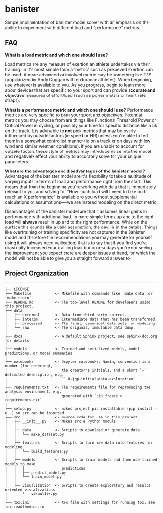 banister
==============================

Simple implimentation of banister model solver with an emphasis on the ability to experiment with different load and "performance" metrics.

## FAQ
**What is a load metric and which one should I use?**

Load metrics are any measure of exertion an athlete undertakes via their training. In it's most simple form a 'metric' such as precieved exertion can be used. A more advanced or involved metric may be something like TSS (popularized by Andy Coggan with endurance athletes). When beginning, use whatever is available to you. As you progress, begin to learn more about devices that are specific to your sport and can provide **accurate and objective** measures of effort/load (such as power meters or heart rate straps).

**What is a performance metric and which one should I use?**
Performance metrics are very specific to both your sport and objectives. Potential metrics you may choose from are things like Functional Threshold Power or Critical Power in cycling, or possibly your time for specific distance like a 5k on the track.
It is advisable to **not** pick metrics that may be overly influenced by outside factors (ie speed or HR) unless you're able to test them in a somewhat controlled mannor (ie on a track or on days with low wind and similar weather conditions). If you are unable to account for outside factors these style of metrics may introduce noise into the model and negatively effect your ability to accurately solve for your unique parameters.

**What are the advantages and disadvantages of the banister model?**
Advantages of the banister model are it's flexability to take a multitude of varying inputs in terms of load and performance right from the start. This means that from the beginning you're working with data that is immediately relevant to you and solving for "How much load will I need to take on to reach an X performance" is available to you without supplemental calculations or assumptions—-we are instead modeling on the direct metric. 

Disadvantages of the banister model are that it assumes linear gains in performance with additional load. In more simple terms up and to the right load will **always** result in up and to the right performance. While on the surface this sounds like a vaild assumption, the devil is in the details. Things like overtraining or training specificity are not captured in the Banister model and therefore the recommendations you may generate for yourself using it will always need vailidation; that is to say that if you find you've drastically increased your training load but on test days you're not seeing the improvement you expect there are deeper issues at hand, for which the model will not be able to give you a straight forward answer to.

## Project Organization
------------

    ├── LICENSE
    ├── Makefile           <- Makefile with commands like `make data` or `make train`
    ├── README.md          <- The top-level README for developers using this project.
    ├── data
    │   ├── external       <- Data from third party sources.
    │   ├── interim        <- Intermediate data that has been transformed.
    │   ├── processed      <- The final, canonical data sets for modeling.
    │   └── raw            <- The original, immutable data dump.
    │
    ├── docs               <- A default Sphinx project; see sphinx-doc.org for details
    │
    ├── models             <- Trained and serialized models, model predictions, or model summaries
    │
    ├── notebooks          <- Jupyter notebooks. Naming convention is a number (for ordering),
    │                         the creator's initials, and a short `-` delimited description, e.g.
    │                         `1.0-jqp-initial-data-exploration`.
    │
    ├── requirements.txt   <- The requirements file for reproducing the analysis environment, e.g.
    │                         generated with `pip freeze > requirements.txt`
    │
    ├── setup.py           <- makes project pip installable (pip install -e .) so src can be imported
    ├── src                <- Source code for use in this project.
    │   ├── __init__.py    <- Makes src a Python module
    │   │
    │   ├── data           <- Scripts to download or generate data
    │   │   └── make_dataset.py
    │   │
    │   ├── features       <- Scripts to turn raw data into features for modeling
    │   │   └── build_features.py
    │   │
    │   ├── models         <- Scripts to train models and then use trained models to make
    │   │   │                 predictions
    │   │   ├── predict_model.py
    │   │   └── train_model.py
    │   │
    │   └── visualization  <- Scripts to create exploratory and results oriented visualizations
    │       └── visualize.py
    │
    └── tox.ini            <- tox file with settings for running tox; see tox.readthedocs.io
